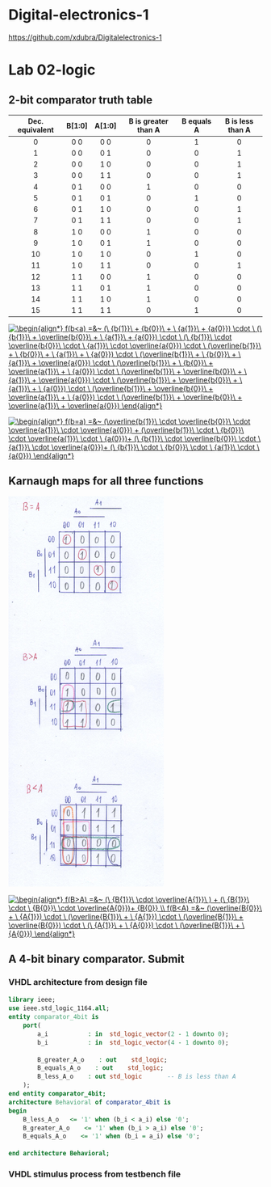 # Digital-electronics-1
https://github.com/xdubra/Digitalelectronics-1
# Lab 02-logic
## 2-bit comparator truth table

| **Dec. equivalent** | **B[1:0]** | **A[1:0]** | **B is greater than A** | **B equals A** | **B is less than A** |
| :-: | :-: | :-: | :-: | :-: | :-: |
| 0 | 0 0 | 0 0 | 0 | 1 | 0 |
| 1 | 0 0 | 0 1 | 0 | 0 | 1 |
| 2 | 0 0 | 1 0 | 0 | 0 | 1 |
| 3 | 0 0 | 1 1 | 0 | 0 | 1 |
| 4 | 0 1 | 0 0 | 1 | 0 | 0 |
| 5 | 0 1 | 0 1 | 0 | 1 | 0 |
| 6 | 0 1 | 1 0 | 0 | 0 | 1 |
| 7 | 0 1 | 1 1 | 0 | 0 | 1 |
| 8 | 1 0 | 0 0 | 1 | 0 | 0 |
| 9 | 1 0 | 0 1 | 1 | 0 | 0 |
| 10 | 1 0 | 1 0 | 0 | 1 | 0 |
| 11 | 1 0 | 1 1 | 0 | 0 | 1 |
| 12 | 1 1 | 0 0 | 1 | 0 | 0 |
| 13 | 1 1 | 0 1 | 1 | 0 | 0 |
| 14 | 1 1 | 1 0 | 1 | 0 | 0 |
| 15 | 1 1 | 1 1 | 0 | 1 | 0 |


<a href="https://www.codecogs.com/eqnedit.php?latex=\dpi{120}&space;\begin{align*}&space;f(b<a)&space;=&~&space;(\&space;{b{1}}\&space;&plus;&space;{b{0}}\&space;&plus;&space;\&space;{a{1}}\&space;&plus;&space;{a{0}})&space;\cdot&space;\&space;(\&space;{b{1}}\&space;&plus;&space;\overline{b{0}}\&space;&plus;&space;\&space;{a{1}}\&space;&plus;&space;{a{0}})&space;\cdot&space;\&space;(\&space;{b{1}}\&space;\cdot&space;\overline{b{0}}\&space;\cdot&space;\&space;{a{1}}\&space;\cdot&space;\overline{a{0}})&space;\cdot&space;\&space;(\overline{b{1}}\&space;&plus;&space;\&space;{b{0}}\&space;&plus;&space;\&space;{a{1}}\&space;&plus;&space;\&space;{a{0}})&space;\cdot&space;\&space;(\overline{b{1}}\&space;&plus;&space;\&space;{b{0}}\&space;&plus;&space;\&space;{a{1}}\&space;&plus;&space;\overline{a{0}})&space;\cdot&space;\&space;(\overline{b{1}}\&space;&plus;&space;\&space;{b{0}}\&space;&plus;&space;\overline{a{1}}\&space;&plus;&space;\&space;{a{0}})&space;\cdot&space;\&space;(\overline{b{1}}\&space;&plus;&space;\overline{b{0}}\&space;&plus;&space;\&space;{a{1}}\&space;&plus;&space;\overline{a{0}})&space;\cdot&space;\&space;(\overline{b{1}}\&space;&plus;&space;\overline{b{0}}\&space;&plus;&space;\&space;{a{1}}\&space;&plus;&space;\&space;{a{0}})&space;\cdot&space;\&space;(\overline{b{1}}\&space;&plus;&space;\overline{b{0}}\&space;&plus;&space;\overline{a{1}}\&space;&plus;&space;\&space;{a{0}})&space;\cdot&space;\&space;(\overline{b{1}}\&space;&plus;&space;\overline{b{0}}\&space;&plus;&space;\overline{a{1}}\&space;&plus;&space;\overline{a{0}})&space;\end{align*}" target="_blank"><img src="https://latex.codecogs.com/gif.latex?\dpi{120}&space;\begin{align*}&space;f(b<a)&space;=&~&space;(\&space;{b{1}}\&space;&plus;&space;{b{0}}\&space;&plus;&space;\&space;{a{1}}\&space;&plus;&space;{a{0}})&space;\cdot&space;\&space;(\&space;{b{1}}\&space;&plus;&space;\overline{b{0}}\&space;&plus;&space;\&space;{a{1}}\&space;&plus;&space;{a{0}})&space;\cdot&space;\&space;(\&space;{b{1}}\&space;\cdot&space;\overline{b{0}}\&space;\cdot&space;\&space;{a{1}}\&space;\cdot&space;\overline{a{0}})&space;\cdot&space;\&space;(\overline{b{1}}\&space;&plus;&space;\&space;{b{0}}\&space;&plus;&space;\&space;{a{1}}\&space;&plus;&space;\&space;{a{0}})&space;\cdot&space;\&space;(\overline{b{1}}\&space;&plus;&space;\&space;{b{0}}\&space;&plus;&space;\&space;{a{1}}\&space;&plus;&space;\overline{a{0}})&space;\cdot&space;\&space;(\overline{b{1}}\&space;&plus;&space;\&space;{b{0}}\&space;&plus;&space;\overline{a{1}}\&space;&plus;&space;\&space;{a{0}})&space;\cdot&space;\&space;(\overline{b{1}}\&space;&plus;&space;\overline{b{0}}\&space;&plus;&space;\&space;{a{1}}\&space;&plus;&space;\overline{a{0}})&space;\cdot&space;\&space;(\overline{b{1}}\&space;&plus;&space;\overline{b{0}}\&space;&plus;&space;\&space;{a{1}}\&space;&plus;&space;\&space;{a{0}})&space;\cdot&space;\&space;(\overline{b{1}}\&space;&plus;&space;\overline{b{0}}\&space;&plus;&space;\overline{a{1}}\&space;&plus;&space;\&space;{a{0}})&space;\cdot&space;\&space;(\overline{b{1}}\&space;&plus;&space;\overline{b{0}}\&space;&plus;&space;\overline{a{1}}\&space;&plus;&space;\overline{a{0}})&space;\end{align*}" title="\begin{align*} f(b<a) =&~ (\ {b{1}}\ + {b{0}}\ + \ {a{1}}\ + {a{0}}) \cdot \ (\ {b{1}}\ + \overline{b{0}}\ + \ {a{1}}\ + {a{0}}) \cdot \ (\ {b{1}}\ \cdot \overline{b{0}}\ \cdot \ {a{1}}\ \cdot \overline{a{0}}) \cdot \ (\overline{b{1}}\ + \ {b{0}}\ + \ {a{1}}\ + \ {a{0}}) \cdot \ (\overline{b{1}}\ + \ {b{0}}\ + \ {a{1}}\ + \overline{a{0}}) \cdot \ (\overline{b{1}}\ + \ {b{0}}\ + \overline{a{1}}\ + \ {a{0}}) \cdot \ (\overline{b{1}}\ + \overline{b{0}}\ + \ {a{1}}\ + \overline{a{0}}) \cdot \ (\overline{b{1}}\ + \overline{b{0}}\ + \ {a{1}}\ + \ {a{0}}) \cdot \ (\overline{b{1}}\ + \overline{b{0}}\ + \overline{a{1}}\ + \ {a{0}}) \cdot \ (\overline{b{1}}\ + \overline{b{0}}\ + \overline{a{1}}\ + \overline{a{0}}) \end{align*}" /></a>

<a href="https://www.codecogs.com/eqnedit.php?latex=\begin{align*}&space;f(b=a)&space;=&~&space;(\overline{b{1}}\&space;\cdot&space;\overline{b{0}}\&space;\cdot&space;\overline{a{1}}\&space;\cdot&space;\overline{a{0}})&space;&plus;&space;(\overline{b{1}}\&space;\cdot&space;\&space;{b{0}}\&space;\cdot&space;\overline{a{1}}\&space;\cdot&space;\&space;{a{0}})&plus;&space;(\&space;{b{1}}\&space;\cdot&space;\overline{b{0}}\&space;\cdot&space;\&space;{a{1}}\&space;\cdot&space;\overline{a{0}})&plus;&space;(\&space;{b{1}}\&space;\cdot&space;\&space;{b{0}}\&space;\cdot&space;\&space;{a{1}}\&space;\cdot&space;\&space;{a{0}})&space;\end{align*}" target="_blank"><img src="https://latex.codecogs.com/gif.latex?\begin{align*}&space;f(b=a)&space;=&~&space;(\overline{b{1}}\&space;\cdot&space;\overline{b{0}}\&space;\cdot&space;\overline{a{1}}\&space;\cdot&space;\overline{a{0}})&space;&plus;&space;(\overline{b{1}}\&space;\cdot&space;\&space;{b{0}}\&space;\cdot&space;\overline{a{1}}\&space;\cdot&space;\&space;{a{0}})&plus;&space;(\&space;{b{1}}\&space;\cdot&space;\overline{b{0}}\&space;\cdot&space;\&space;{a{1}}\&space;\cdot&space;\overline{a{0}})&plus;&space;(\&space;{b{1}}\&space;\cdot&space;\&space;{b{0}}\&space;\cdot&space;\&space;{a{1}}\&space;\cdot&space;\&space;{a{0}})&space;\end{align*}" title="\begin{align*} f(b=a) =&~ (\overline{b{1}}\ \cdot \overline{b{0}}\ \cdot \overline{a{1}}\ \cdot \overline{a{0}}) + (\overline{b{1}}\ \cdot \ {b{0}}\ \cdot \overline{a{1}}\ \cdot \ {a{0}})+ (\ {b{1}}\ \cdot \overline{b{0}}\ \cdot \ {a{1}}\ \cdot \overline{a{0}})+ (\ {b{1}}\ \cdot \ {b{0}}\ \cdot \ {a{1}}\ \cdot \ {a{0}}) \end{align*}" /></a>

## Karnaugh maps for all three functions
![Screenshot od EDA Playground](image2/Obrazok1.png)

<a href="https://www.codecogs.com/eqnedit.php?latex=\begin{align*}&space;f(B>A)&space;=&~&space;(\&space;{B{1}}\&space;\cdot&space;\overline{A{1}}\&space;)&space;&plus;&space;(\&space;{B{1}}\&space;\cdot&space;\&space;{B{0}}\&space;\cdot&space;\overline{A{0}})&plus;&space;{B{0}}&space;\\&space;f(B<A)&space;=&~&space;(\overline{B{0}}\&space;&plus;&space;\&space;{A{1}})&space;\cdot&space;\&space;(\overline{B{1}}\&space;&plus;&space;\&space;{A{1}})&space;\cdot&space;\&space;(\overline{B{1}}\&space;&plus;&space;\overline{B{0}})&space;\cdot&space;\&space;(\&space;{A{1}}\&space;&plus;&space;\&space;{A{0}})&space;\cdot&space;\&space;(\overline{B{1}}\&space;&plus;&space;\&space;{A{0}})&space;\end{align*}" target="_blank"><img src="https://latex.codecogs.com/gif.latex?\begin{align*}&space;f(B>A)&space;=&~&space;(\&space;{B{1}}\&space;\cdot&space;\overline{A{1}}\&space;)&space;&plus;&space;(\&space;{B{1}}\&space;\cdot&space;\&space;{B{0}}\&space;\cdot&space;\overline{A{0}})&plus;&space;{B{0}}&space;\\&space;f(B<A)&space;=&~&space;(\overline{B{0}}\&space;&plus;&space;\&space;{A{1}})&space;\cdot&space;\&space;(\overline{B{1}}\&space;&plus;&space;\&space;{A{1}})&space;\cdot&space;\&space;(\overline{B{1}}\&space;&plus;&space;\overline{B{0}})&space;\cdot&space;\&space;(\&space;{A{1}}\&space;&plus;&space;\&space;{A{0}})&space;\cdot&space;\&space;(\overline{B{1}}\&space;&plus;&space;\&space;{A{0}})&space;\end{align*}" title="\begin{align*} f(B>A) =&~ (\ {B{1}}\ \cdot \overline{A{1}}\ ) + (\ {B{1}}\ \cdot \ {B{0}}\ \cdot \overline{A{0}})+ {B{0}} \\ f(B<A) =&~ (\overline{B{0}}\ + \ {A{1}}) \cdot \ (\overline{B{1}}\ + \ {A{1}}) \cdot \ (\overline{B{1}}\ + \overline{B{0}}) \cdot \ (\ {A{1}}\ + \ {A{0}}) \cdot \ (\overline{B{1}}\ + \ {A{0}}) \end{align*}" /></a>

## A 4-bit binary comparator. Submit

### VHDL architecture from design file
```vhdl
library ieee;
use ieee.std_logic_1164.all;
entity comparator_4bit is
    port(
        a_i           : in  std_logic_vector(2 - 1 downto 0);
        b_i           : in  std_logic_vector(4 - 1 downto 0);

        B_greater_A_o    : out    std_logic;
        B_equals_A_o    : out    std_logic;
        B_less_A_o    : out std_logic       -- B is less than A
    );
end entity comparator_4bit;
architecture Behavioral of comparator_4bit is
begin
    B_less_A_o   <= '1' when (b_i < a_i) else '0';
    B_greater_A_o    <= '1' when (b_i > a_i) else '0';
    B_equals_A_o    <= '1' when (b_i = a_i) else '0';

end architecture Behavioral;
```
### VHDL stimulus process from testbench file